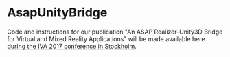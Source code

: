 # AsapUnityBridge

Code and instructions for our publication "An ASAP Realizer-Unity3D Bridge for Virtual and Mixed Reality Applications" will be made available here [during the IVA 2017 conference in Stockholm](http://iva2017.org/).

